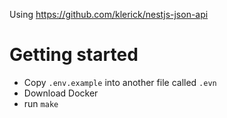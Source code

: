 Using https://github.com/klerick/nestjs-json-api

# Getting started

- Copy `.env.example` into another file called `.evn`
- Download Docker
- run `make`
